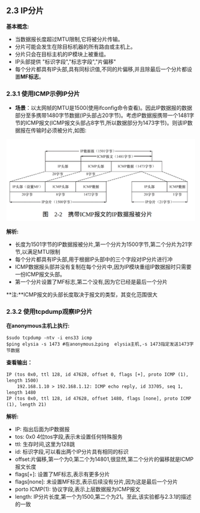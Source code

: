 ## 2.3 IP分片

**基本概念:** 
* 当数据报长度超过MTU限制,它将被分片传输。
* 分片可能会发生在除目标机器的所有路由或主机上。
* 分片只会在目标主机的IP模块上被重组。
* IP头部提供 "标识字段","标志字段","片偏移"
* 每个分片都具有IP头部,具有同标识值,不同的片偏移,并且除最后一个分片都设置**MF标志**。
  
### 2.3.1 使用ICMP示例IP分片
* **场景**：以太网帧的MTU是1500(使用ifconfig命令查看)。因此IP数据报的数据部分至多携带1480字节数据(IP头部占20字节)。考虑IP数据报携带一个1481字节的ICMP报文(ICMP报文头部占8字节,所以数据部分为1473字节)。则该IP数据报在传输时必须被分片,如图:

![IP分片示例](../Images/携带ICMP报文的IP数据报分片.png)

**解析:**
* 长度为1501字节的IP数据报被分片,第一个分片为1500字节,第二个分片为21字节,以满足MTU限制
* 每个分片都具有IP头部,用于根据IP头部中的三个字段对IP分片进行冲
* ICMP数据报头部并没有复制在每个分片中,因为IP模块重组IP数据报时只需要一份ICMP报文头部。
* 第一个分片设置了MF标志,第二个没有,因为它已经是最后一个分片

**注:**ICMP报文的头部长度取决于报文的类型，其变化范围很大

### 2.3.2 使用tcpdump观察IP分片
**在anonymous主机上执行:**
``````shell
$sudo tcpdump -ntv -i ens33 icmp
$ping elysia -s 1473 #在anonymous上ping  elysia主机,-s 1473指定发送1473字节数据
``````

**查看输出：**
``````shell
IP (tos 0x0, ttl 128, id 47628, offset 0, flags [+], proto ICMP (1), length 1500)
    192.168.1.10 > 192.168.1.12: ICMP echo reply, id 33705, seq 1, length 1480
IP (tos 0x0, ttl 128, id 47628, offset 1480, flags [none], proto ICMP (1), length 21)
``````

**解析:** 
* IP: 指出后面为IP数据报
* tos: 0x0 4位tos字段,表示未设置任何特殊服务
* ttl: 生存时间,这里为128跳
* id: 标识字段,可以看出两个IP分片具有相同的标识
* offset:片偏移,第一个为0,第二个为14801,很显然,第二个分片的偏移就是ICMP报文长度
* flags[+]: 设置了MF标志,表示有更多分片
* flags[none]: 未设置MF标志,表示后续没有分片,因为这是最后一个分片 
* porto ICMP(1): 协议字段,表示上层数据报为ICMP报文
* length: IP分片长度,第一个为1500,第二个为21。至此,该实验都与2.3.1的描述的一致

